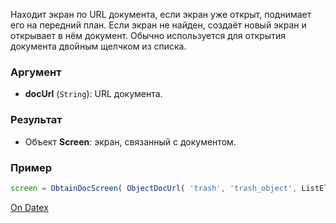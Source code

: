 Находит экран по URL документа, если экран уже открыт, поднимает его на передний план. Если экран не найден, создаёт новый экран и открывает в нём документ. Обычно используется для открытия документа двойным щелчком из списка.

### Аргумент
- **docUrl** (`String`): URL документа.

### Результат
- Объект **Screen**: экран, связанный с документом.

### Пример
```js
screen = ObtainDocScreen( ObjectDocUrl( 'trash', 'trash_object', ListElem.id ) ); screen = ObtainDocScreen( event.candidate_id.ForeignObjectUrl );
```

[On Datex](http://docs.datex.ru/article.htm?id=5665465792879477121)